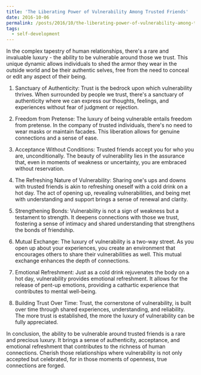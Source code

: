 ```yaml
---
title: 'The Liberating Power of Vulnerability Among Trusted Friends'
date: 2016-10-06
permalink: /posts/2016/10/the-liberating-power-of-vulnerability-among-trusted-friends/
tags:
  - self-development
---
```


In the complex tapestry of human relationships, there's a rare and invaluable luxury - the ability to be vulnerable around those we trust. This unique dynamic allows individuals to shed the armor they wear in the outside world and be their authentic selves, free from the need to conceal or edit any aspect of their being.

1. Sanctuary of Authenticity:
Trust is the bedrock upon which vulnerability thrives. When surrounded by people we trust, there's a sanctuary of authenticity where we can express our thoughts, feelings, and experiences without fear of judgment or rejection.

2. Freedom from Pretense:
The luxury of being vulnerable entails freedom from pretense. In the company of trusted individuals, there's no need to wear masks or maintain facades. This liberation allows for genuine connections and a sense of ease.

3. Acceptance Without Conditions:
Trusted friends accept you for who you are, unconditionally. The beauty of vulnerability lies in the assurance that, even in moments of weakness or uncertainty, you are embraced without reservation.

4. The Refreshing Nature of Vulnerability:
Sharing one's ups and downs with trusted friends is akin to refreshing oneself with a cold drink on a hot day. The act of opening up, revealing vulnerabilities, and being met with understanding and support brings a sense of renewal and clarity.

5. Strengthening Bonds:
Vulnerability is not a sign of weakness but a testament to strength. It deepens connections with those we trust, fostering a sense of intimacy and shared understanding that strengthens the bonds of friendship.

6. Mutual Exchange:
The luxury of vulnerability is a two-way street. As you open up about your experiences, you create an environment that encourages others to share their vulnerabilities as well. This mutual exchange enhances the depth of connections.

7. Emotional Refreshment:
Just as a cold drink rejuvenates the body on a hot day, vulnerability provides emotional refreshment. It allows for the release of pent-up emotions, providing a cathartic experience that contributes to mental well-being.

8. Building Trust Over Time:
Trust, the cornerstone of vulnerability, is built over time through shared experiences, understanding, and reliability. The more trust is established, the more the luxury of vulnerability can be fully appreciated.

In conclusion, the ability to be vulnerable around trusted friends is a rare and precious luxury. It brings a sense of authenticity, acceptance, and emotional refreshment that contributes to the richness of human connections. Cherish those relationships where vulnerability is not only accepted but celebrated, for in those moments of openness, true connections are forged.
